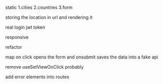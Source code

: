 static
1.cities
2.countries
3.form

storing the location in url and rendering it

real login jwt token

responsive

refactor

map on click opens the form and onsubmit saves the data into a fake api

remove useSetViewOnClick probably

add error elements into routes